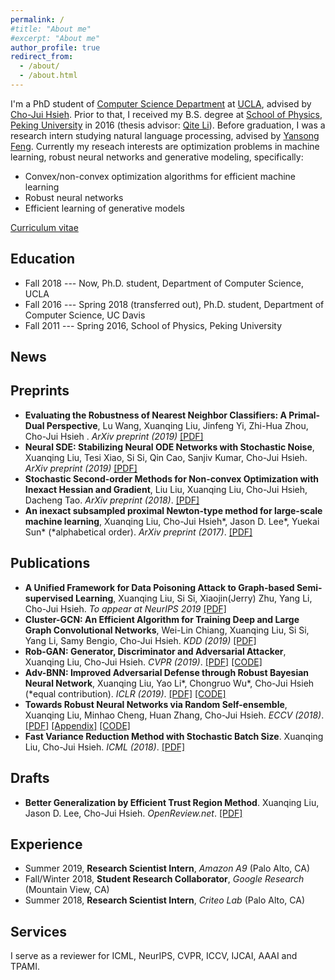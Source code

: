 ```yaml
---
permalink: /
#title: "About me"
#excerpt: "About me"
author_profile: true
redirect_from: 
  - /about/
  - /about.html
---
```


I'm a PhD student of [Computer Science Department](http://www.cs.ucdavis.edu/) at [UCLA](https://www.ucla.edu/), advised by [Cho-Jui Hsieh](http://web.cs.ucla.edu/~chohsieh/). Prior to that, I received my B.S. degree at [School of Physics](http://www.phy.pku.edu.cn/English.html), [Peking University](http://english.pku.edu.cn/) in 2016 (thesis advisor: [Qite Li](http://www.phy.pku.edu.cn/~liqt/index.html)). Before graduation, I was a research intern studying natural language processing, advised by [Yansong Feng](https://sites.google.com/site/ysfeng/home). Currently my reseach interests are optimization problems in machine learning, robust neural networks and generative modeling, specifically:

+ Convex/non-convex optimization algorithms for efficient machine learning
+ Robust neural networks
+ Efficient learning of generative models

[Curriculum vitae](/files/cv.pdf)  

## Education
+ Fall 2018 --- Now, Ph.D. student, Department of Computer Science, UCLA
+ Fall 2016 --- Spring 2018 (transferred out), Ph.D. student, Department of Computer Science, UC Davis
+ Fall 2011 --- Spring 2016, School of Physics, Peking University

## News

## Preprints
+ **Evaluating the Robustness of Nearest Neighbor Classifiers: A Primal-Dual Perspective**, Lu Wang, Xuanqing Liu, Jinfeng Yi, Zhi-Hua Zhou, Cho-Jui Hsieh
. *ArXiv preprint (2019)* [\[PDF\]](https://arxiv.org/pdf/1906.03972.pdf)
+ **Neural SDE: Stabilizing Neural ODE Networks with Stochastic Noise**, Xuanqing Liu, Tesi Xiao, Si Si, Qin Cao, Sanjiv Kumar, Cho-Jui Hsieh. *ArXiv preprint (2019)* [\[PDF\]](https://arxiv.org/pdf/1906.02355.pdf)
+ **Stochastic Second-order Methods for Non-convex Optimization with Inexact Hessian and Gradient**, Liu Liu, Xuanqing Liu, Cho-Jui Hsieh, Dacheng Tao. *ArXiv preprint (2018)*. [\[PDF\]](https://arxiv.org/pdf/1809.09853.pdf)
+ **An inexact subsampled proximal Newton-type method for large-scale machine learning**, Xuanqing Liu, Cho-Jui Hsieh\*, Jason D. Lee\*, Yuekai Sun\* (\*alphabetical order). *ArXiv preprint (2017)*. [\[PDF\]](https://arxiv.org/pdf/1708.08552.pdf)

## Publications
+ **A Unified Framework for Data Poisoning Attack to Graph-based Semi-supervised Learning**, Xuanqing Liu, Si Si, Xiaojin(Jerry) Zhu, Yang Li, Cho-Jui Hsieh. *To appear at NeurIPS 2019* [\[PDF\]](https://arxiv.org/pdf/1910.14147.pdf)
+ **Cluster-GCN: An Efficient Algorithm for Training Deep and Large Graph Convolutional Networks**, Wei-Lin Chiang, Xuanqing Liu, Si Si, Yang Li, Samy Bengio, Cho-Jui Hsieh. *KDD (2019)* [\[PDF\]](https://arxiv.org/pdf/1905.07953.pdf)
+ **Rob-GAN: Generator, Discriminator and Adversarial Attacker**, Xuanqing Liu, Cho-Jui Hsieh. *CVPR (2019)*. [\[PDF\]](https://arxiv.org/pdf/1807.10454.pdf) [\[CODE\]](https://github.com/xuanqing94/AdvGAN)
+ **Adv-BNN: Improved Adversarial Defense through Robust Bayesian Neural Network**, Xuanqing Liu, Yao Li\*, Chongruo Wu\*, Cho-Jui Hsieh (\*equal contribution). *ICLR (2019)*. [\[PDF\]](https://arxiv.org/pdf/1810.01279.pdf) [\[CODE\]](https://github.com/xuanqing94/BayesianDefense)
+ **Towards Robust Neural Networks via Random Self-ensemble**, Xuanqing Liu, Minhao Cheng, Huan Zhang, Cho-Jui Hsieh. *ECCV (2018)*. [\[PDF\]](https://arxiv.org/pdf/1712.00673.pdf) [\[Appendix\]](/files/RSE_supp.pdf) [\[CODE\]](https://github.com/xuanqing94/RobustNet)
+ **Fast Variance Reduction Method with Stochastic Batch Size**. Xuanqing Liu, Cho-Jui Hsieh. *ICML (2018)*. [\[PDF\]](https://arxiv.org/pdf/1808.02169.pdf)

## Drafts
+ **Better Generalization by Efficient Trust Region Method**. Xuanqing Liu, Jason D. Lee, Cho-Jui Hsieh. *OpenReview.net*. [\[PDF\]](https://openreview.net/pdf?id=HJjePwx0-)

## Experience
+ Summer 2019, **Research Scientist Intern**, *Amazon A9* (Palo Alto, CA)
+ Fall/Winter 2018, **Student Research Collaborator**, *Google Research* (Mountain View, CA)
+ Summer 2018, **Research Scientist Intern**, *Criteo Lab* (Palo Alto, CA)

## Services
I serve as a reviewer for ICML, NeurIPS, CVPR, ICCV, IJCAI, AAAI and TPAMI.
